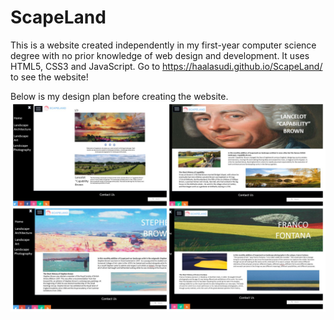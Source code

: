 # ScapeLand

This is a website created independently in my first-year computer science degree with no prior knowledge of web design and development. It uses HTML5, CSS3 and JavaScript. Go to https://haalasudi.github.io/ScapeLand/ to see the website!

Below is my design plan before creating the website.
![](img/DesignPlanSL.jpg)
